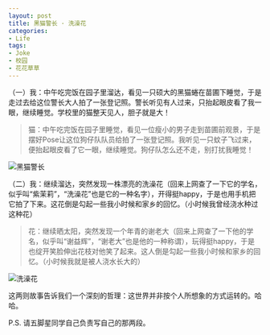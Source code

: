 ```yaml
---
layout: post
title: 黑猫警长 · 洗澡花
categories:
- Life
tags:
- Joke
- 校园
- 花花草草
---
```


（一）我：中午吃完饭在园子里溜达，看见一只硕大的黑猫蜷在苗圃下睡觉，于是走过去给这位警长大人拍了一张登记照。警长听见有人过来，只抬起眼皮看了我一眼，继续睡觉。学校里的猫整天见人，胆子就是大！

> 猫：中午吃完饭在园子里睡觉，看见一位瘦小的男子走到苗圃前观景，于是摆好Pose让这位狗仔队队员给拍了一张登记照。我听见一只蚊子飞过来，便抬起眼皮看了它一眼，继续睡觉。狗仔队怎么还不走，别打扰我睡觉！

![黑猫警长](http://i.imgur.com/9eJMw.jpg)

（二）我：继续溜达，突然发现一株漂亮的洗澡花（回来上网查了一下它的学名，似乎叫“紫茉莉”，“洗澡花”也是它的一种名字），开得挺happy，于是也用手机把它拍了下来。这花倒是勾起一些我小时候和家乡的回忆。（小时候我曾经浇水种过这种花）

> 花：继续晒太阳，突然发现一个年青的谢老大（回来上网查了一下他的学名，似乎叫“谢益辉”，“谢老大”也是他的一种称谓），玩得挺happy，于是也绽开笑脸伸出花枝对他笑了起来。这人倒是勾起一些我小时候和家乡的回忆。（小时候我就是被人浇水长大的）

![洗澡花](http://i.imgur.com/18Qrb.jpg)

这两则故事告诉我们一个深刻的哲理：这世界并非按个人所想象的方式运转的。哈哈。

P.S. 请五脚星同学自己负责写自己的那两段。

